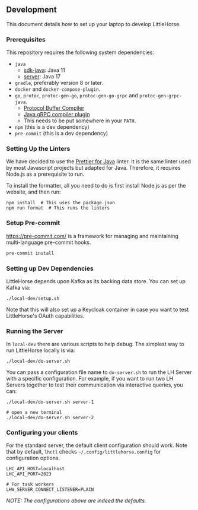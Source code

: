 ## Development

This document details how to set up your laptop to develop LittleHorse.

### Prerequisites

This repository requires the following system dependencies:

- `java`
    - [sdk-java](sdk-java): Java 11
    - [server](server): Java 17
- `gradle`, preferably version 8 or later.
- `docker` and `docker-compose-plugin`.
- `go`, `protoc`, `protoc-gen-go`, `protoc-gen-go-grpc` and `protoc-gen-grpc-java`.
    - [Protocol Buffer Compiler](https://grpc.io/docs/protoc-installation/)
    - [Java gRPC compiler plugin](https://github.com/grpc/grpc-java/blob/master/compiler/README.md)
    - This needs to be put somewhere in your `PATH`.
- `npm` (this is a dev dependency)
- `pre-commit` (this is a dev dependency)

### Setting Up the Linters

We have decided to use the [Prettier for Java](https://github.com/jhipster/prettier-java) linter. It is the same linter used by most Javascript projects but adapted for Java. Therefore, it requires Node.js as a prerequisite to run.

To install the formatter, all you need to do is first install Node.js as per the website, and then run:

```
npm install  # This uses the package.json
npm run format  # This runs the linters
```


### Setup Pre-commit

https://pre-commit.com/ is a framework for managing and maintaining multi-language pre-commit hooks.

```bash
pre-commit install
```

### Setting up Dev Dependencies

LittleHorse depends upon Kafka as its backing data store. You can set up Kafka via:

```
./local-dev/setup.sh
```

Note that this will also set up a Keycloak container in case you want to test LittleHorse's OAuth capabilities.

### Running the Server

In `local-dev` there are various scripts to help debug. The simplest way to run LittleHorse locally is via:

```
./local-dev/do-server.sh
```

You can pass a configuration file name to `do-server.sh` to run the LH Server with a specific configuration. For example, if you want to run two LH Servers together to test their communication via interactive queries, you can:

```
./local-dev/do-server.sh server-1

# open a new terminal
./local-dev/do-server.sh server-2
```

### Configuring your clients

For the standard server, the default client configuration should work. Note that by default, `lhctl` checks `~/.config/littlehorse.config` for configuration options.

```
LHC_API_HOST=localhost
LHC_API_PORT=2023

# For task workers
LHW_SERVER_CONNECT_LISTENER=PLAIN
```
_NOTE: The configurations above are indeed the defaults._
